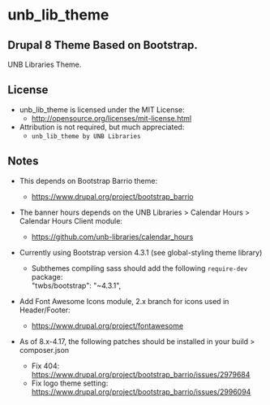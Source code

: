 # unb_lib_theme
## Drupal 8 Theme Based on Bootstrap.

UNB Libraries Theme.

## License
- unb_lib_theme is licensed under the MIT License:
  - http://opensource.org/licenses/mit-license.html
- Attribution is not required, but much appreciated:
  - `unb_lib_theme by UNB Libraries`


## Notes
- This depends on Bootstrap Barrio theme:
  - https://www.drupal.org/project/bootstrap_barrio

- The banner hours depends on the UNB Libraries > Calendar Hours > Calendar Hours Client module:
  - https://github.com/unb-libraries/calendar_hours

- Currently using Bootstrap version 4.3.1 (see global-styling theme library)
  - Subthemes compiling sass should add the following `require-dev` package:  
    "twbs/bootstrap": "~4.3.1",

- Add Font Awesome Icons module, 2.x branch for icons used in Header/Footer:
  - https://www.drupal.org/project/fontawesome

- As of 8.x-4.17, the following patches should be installed in your build > composer.json
  - Fix 404: https://www.drupal.org/project/bootstrap_barrio/issues/2979684
  - Fix logo theme setting: https://www.drupal.org/project/bootstrap_barrio/issues/2996094